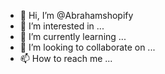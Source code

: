 - 👋 Hi, I’m @Abrahamshopify
- 👀 I’m interested in ...
- 🌱 I’m currently learning ...
- 💞️ I’m looking to collaborate on ...
- 📫 How to reach me ...

<!---
Abrahamshopify/Abrahamshopify is a ✨ special ✨ repository because its `README.md` (this file) appears on your GitHub profile.
You can click the Preview link to take a look at your changes.
--->
